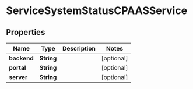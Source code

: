 

# ServiceSystemStatusCPAASService


## Properties

| Name | Type | Description | Notes |
|------------ | ------------- | ------------- | -------------|
|**backend** | **String** |  |  [optional] |
|**portal** | **String** |  |  [optional] |
|**server** | **String** |  |  [optional] |




